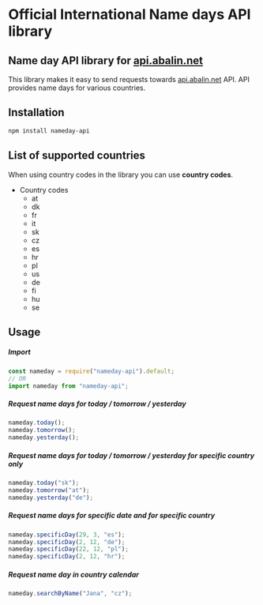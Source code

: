 # Official International Name days API library

## Name day API library for [api.abalin.net](https://api.abalin.net)

This library makes it easy to send requests towards [api.abalin.net](https://api.abalin.net) API.
API provides name days for various countries.

## Installation

```bash
npm install nameday-api
```

## List of supported countries

When using country codes in the library you can use **country codes**.

- Country codes
  - at
  - dk
  - fr
  - it
  - sk
  - cz
  - es
  - hr
  - pl
  - us
  - de
  - fi
  - hu
  - se

## Usage

##### Import

```javascript
const nameday = require("nameday-api").default;
// OR
import nameday from "nameday-api";
```

##### Request name days for today / tomorrow / yesterday

```javascript
nameday.today();
nameday.tomorrow();
nameday.yesterday();
```

##### Request name days for today / tomorrow / yesterday for specific country only

```javascript
nameday.today("sk");
nameday.tomorrow("at");
nameday.yesterday("de");
```

##### Request name days for specific date and for specific country

```javascript
nameday.specificDay(29, 3, "es");
nameday.specificDay(2, 12, "de");
nameday.specificDay(22, 12, "pl");
nameday.specificDay(2, 12, "hr");
```

##### Request name day in country calendar

```javascript
nameday.searchByName("Jana", "cz");
```
